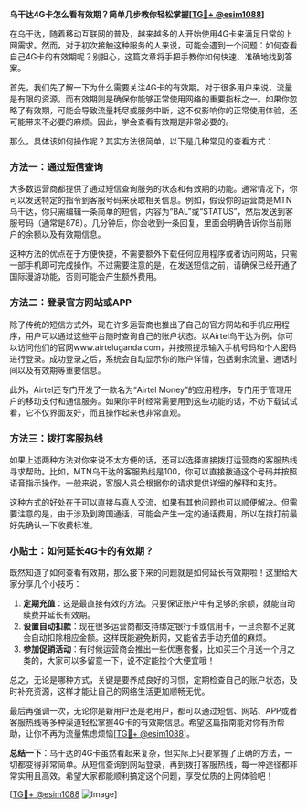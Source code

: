 **乌干达4G卡怎么看有效期？简单几步教你轻松掌握[[TG💪+ @esim1088](https://t.me/s/esim1088)]**

在乌干达，随着移动互联网的普及，越来越多的人开始使用4G卡来满足日常的上网需求。然而，对于初次接触这种服务的人来说，可能会遇到一个问题：如何查看自己4G卡的有效期呢？别担心，这篇文章将手把手教你如何快速、准确地找到答案。

首先，我们先了解一下为什么需要关注4G卡的有效期。对于很多用户来说，流量是有限的资源，而有效期则是确保你能够正常使用网络的重要指标之一。如果你忽略了有效期，可能会导致流量耗尽或服务中断，这不仅影响你的正常使用体验，还可能带来不必要的麻烦。因此，学会查看有效期是非常必要的。

那么，具体该如何操作呢？其实方法很简单，以下是几种常见的查看方式：

### 方法一：通过短信查询

大多数运营商都提供了通过短信查询服务的状态和有效期的功能。通常情况下，你可以发送特定的指令到客服号码来获取相关信息。例如，假设你的运营商是MTN乌干达，你只需编辑一条简单的短信，内容为“BAL”或“STATUS”，然后发送到客服号码（通常是878）。几分钟后，你会收到一条回复，里面会明确告诉你当前账户的余额以及有效期信息。

这种方法的优点在于方便快捷，不需要额外下载任何应用程序或者访问网站，只需一部手机即可完成操作。不过需要注意的是，在发送短信之前，请确保已经开通了国际漫游功能，否则可能会产生额外费用。

### 方法二：登录官方网站或APP

除了传统的短信方式外，现在许多运营商也推出了自己的官方网站和手机应用程序，用户可以通过这些平台随时查询自己的账户状态。以Airtel乌干达为例，你可以访问他们的官网www.airteluganda.com，并按照提示输入手机号码和个人密码进行登录。成功登录之后，系统会自动显示你的账户详情，包括剩余流量、通话时间以及有效期等重要信息。

此外，Airtel还专门开发了一款名为“Airtel Money”的应用程序，专门用于管理用户的移动支付和通信服务。如果你平时经常需要用到这些功能的话，不妨下载试试看，它不仅界面友好，而且操作起来也非常直观。

### 方法三：拨打客服热线

如果上述两种方法对你来说不太方便的话，还可以选择直接拨打运营商的客服热线寻求帮助。比如，MTN乌干达的客服热线是100，你可以直接拨通这个号码并按照语音指示操作。一般来说，客服人员会根据你的请求提供详细的解释和支持。

这种方式的好处在于可以直接与真人交流，如果有其他问题也可以顺便解决。但需要注意的是，由于涉及到跨国通话，可能会产生一定的通话费用，所以在拨打前最好先确认一下收费标准。

### 小贴士：如何延长4G卡的有效期？

既然知道了如何查看有效期，那么接下来的问题就是如何延长有效期啦！这里给大家分享几个小技巧：

1. **定期充值**：这是最直接有效的方法。只要保证账户中有足够的余额，就能自动续费并延长有效期。
2. **设置自动扣款**：现在很多运营商都支持绑定银行卡或信用卡，一旦余额不足就会自动扣除相应金额。这样既能避免断网，又能省去手动充值的麻烦。
3. **参加促销活动**：有时候运营商会推出一些优惠套餐，比如买三个月送一个月之类的，大家可以多留意一下，说不定能捡个大便宜哦！

总之，无论是哪种方式，关键是要养成良好的习惯，定期检查自己的账户状态，及时补充资源，这样才能让自己的网络生活更加顺畅无忧。

最后再强调一次，无论你是新用户还是老用户，都可以通过短信、网站、APP或者客服热线等多种渠道轻松掌握4G卡的有效期信息。希望这篇指南能对你有所帮助，让你不再为流量焦虑烦恼[[TG💪+ @esim1088](https://t.me/s/esim1088)]。

**总结一下**：乌干达的4G卡虽然看起来复杂，但实际上只要掌握了正确的方法，一切都变得非常简单。从短信查询到网站登录，再到拨打客服热线，每一种途径都非常实用且高效。希望大家都能顺利搞定这个问题，享受优质的上网体验吧！

[[TG💪+ @esim1088](https://t.me/s/esim1088) ![Image](https://i.postimg.cc/4NQfJmqS/Snipaste-2025-05-13-00-14-12.png)]